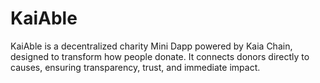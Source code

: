 # KaiAble
KaiAble is a decentralized charity Mini Dapp powered by Kaia Chain, designed to transform how people donate. It connects donors directly to causes, ensuring transparency, trust, and immediate impact.
